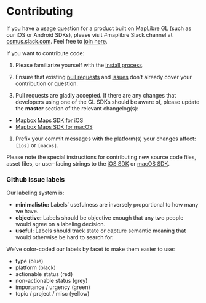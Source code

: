 # Contributing

If you have a usage question for a product built on MapLibre GL (such as our iOS or Android SDKs), please visit #maplibre Slack channel at [osmus.slack.com](https://osmus.slack.com/). Feel free to [join here](https://osmus-slack.herokuapp.com/).

If you want to contribute code:

1. Please familiarize yourself with the [install process](INSTALL.md).

1. Ensure that existing [pull requests](https://github.com/mapbox/mapbox-gl-native-ios/pulls) and [issues](https://github.com/mapbox/mapbox-gl-native-ios/issues) don’t already cover your contribution or question.

1. Pull requests are gladly accepted. If there are any changes that developers using one of the GL SDKs should be aware of, please update the **master** section of the relevant changelog(s):
  * [Mapbox Maps SDK for iOS](platform/ios/CHANGELOG.md)
  * [Mapbox Maps SDK for macOS](platform/macos/CHANGELOG.md)

1. Prefix your commit messages with the platform(s) your changes affect: `[ios]` or `[macos]`.

Please note the special instructions for contributing new source code files, asset files, or user-facing strings to the [iOS SDK](platform/ios/DEVELOPING.md#contributing) or [macOS SDK](platform/macos/DEVELOPING.md#contributing).

### Github issue labels

Our labeling system is:

 * **minimalistic:** Labels’ usefulness are inversely proportional to how many we have.
 * **objective:** Labels should be objective enough that any two people would agree on a labeling decision.
 * **useful:** Labels should track state or capture semantic meaning that would otherwise be hard to search for.

We’ve color-coded our labels by facet to make them easier to use:

 * type (blue)
 * platform (black)
 * actionable status (red)
 * non-actionable status (grey)
 * importance / urgency (green)
 * topic / project / misc (yellow)

